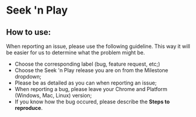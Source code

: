# Seek 'n Play

## How to use:

When reporting an issue, please use the following guideline. This way it will be easier for us to determine what the problem might be.
- Choose the corresponding label (bug, feature request, etc;)
- Choose the Seek 'n Play release you are on from the Milestone dropdown;
- Please be as detailed as you can when reporting an issue;
- When reporting a bug, please leave your Chrome and Platform (Windows, Mac, Linux) version;
- If you know how the bug occured, please describe the **Steps to reproduce**.
